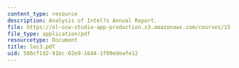 ```yaml
---
content_type: resource
description: Analysis of Intel?s Annual Report.
file: https://ol-ocw-studio-app-production.s3.amazonaws.com/courses/15-515-financial-accounting-fall-2003/506cf1d291bc02e916441f09edeafe12_lec3.pdf
file_type: application/pdf
resourcetype: Document
title: lec3.pdf
uid: 506cf1d2-91bc-02e9-1644-1f09edeafe12
---
```


